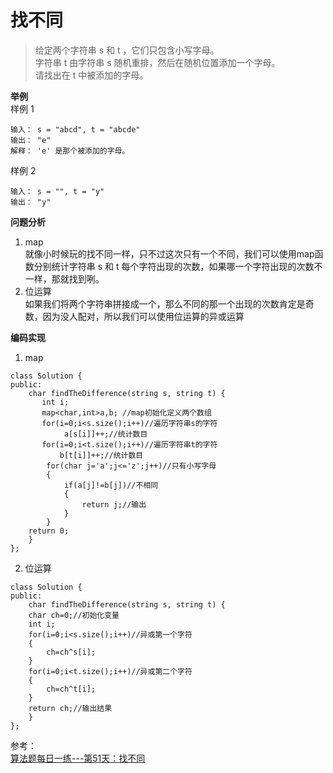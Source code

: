 # 找不同
> 给定两个字符串 s 和 t ，它们只包含小写字母。  
字符串 t 由字符串 s 随机重排，然后在随机位置添加一个字母。  
请找出在 t 中被添加的字母。  

**举例**   
样例 1
```
输入： s = "abcd", t = "abcde"
输出： "e"
解释： 'e' 是那个被添加的字母。
```
样例 2  
```
输入： s = "", t = "y"
输出： "y"
```

**问题分析**  
1. map  
就像小时候玩的找不同一样，只不过这次只有一个不同，我们可以使用map函数分别统计字符串 s 和 t 每个字符出现的次数，如果哪一个字符出现的次数不一样，那就找到咧。  
2. 位运算  
如果我们将两个字符串拼接成一个，那么不同的那一个出现的次数肯定是奇数，因为没人配对，所以我们可以使用位运算的异或运算

**编码实现**  
1. map
```
class Solution {
public:
    char findTheDifference(string s, string t) {
       int i;
       map<char,int>a,b; //map初始化定义两个数组     
       for(i=0;i<s.size();i++)//遍历字符串s的字符
            a[s[i]]++;//统计数目
       for(i=0;i<t.size();i++)//遍历字符串t的字符
           b[t[i]]++;//统计数目
        for(char j='a';j<='z';j++)//只有小写字母
        {
            if(a[j]!=b[j])//不相同
            {
                return j;//输出
            }
        }
    return 0;
    }
};
```
2. 位运算
```
class Solution {
public:
    char findTheDifference(string s, string t) {
    char ch=0;//初始化变量
    int i;
    for(i=0;i<s.size();i++)//异或第一个字符
    {
        ch=ch^s[i];
    } 
    for(i=0;i<t.size();i++)//异或第二个字符
    {
        ch=ch^t[i];
    } 
    return ch;//输出结果
    }
};
```

参考：  
[算法题每日一练---第51天：找不同](https://juejin.cn/post/7073632552845574180?utm_source=gold_browser_extension)